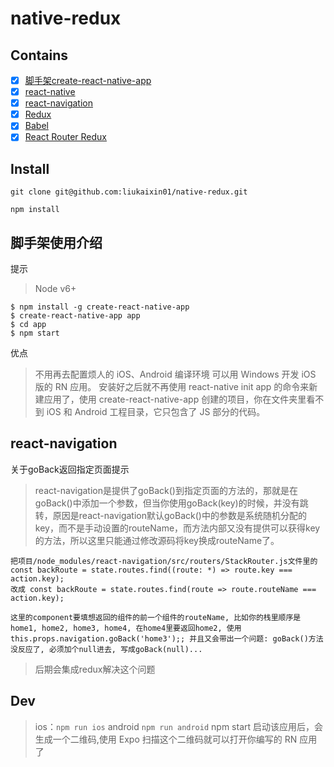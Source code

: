 # native-redux

## Contains

- [x] [脚手架create-react-native-app](https://www.npmjs.com/package/create-react-native-app)
- [x] [react-native](http://reactnative.cn/)
- [x] [react-navigation](https://reactnavigation.org/)
- [x] [Redux](https://github.com/reactjs/redux)
- [x] [Babel](https://babeljs.io/)
- [x] [React Router Redux](https://github.com/reactjs/react-router-redux)

## Install

`git clone git@github.com:liukaixin01/native-redux.git`

`npm install`
## 脚手架使用介绍
提示
> Node v6+

    $ npm install -g create-react-native-app
    $ create-react-native-app app
    $ cd app
    $ npm start
优点
> 不用再去配置烦人的 iOS、Android 编译环境
> 可以用 Windows 开发 iOS 版的 RN 应用。
安装好之后就不再使用 react-native init app 的命令来新建应用了，使用 create-react-native-app 创建的项目，你在文件夹里看不到 iOS 和 Android 工程目录，它只包含了 JS 部分的代码。

## react-navigation
关于goBack返回指定页面提示
> react-navigation是提供了goBack()到指定页面的方法的，那就是在goBack()中添加一个参数，但当你使用goBack(key)的时候，并没有跳转，原因是react-navigation默认goBack()中的参数是系统随机分配的key，而不是手动设置的routeName，而方法内部又没有提供可以获得key的方法，所以这里只能通过修改源码将key换成routeName了。

    把项目/node_modules/react-navigation/src/routers/StackRouter.js文件里的
    const backRoute = state.routes.find((route: *) => route.key === action.key);
    改成 const backRoute = state.routes.find(route => route.routeName === action.key);

    这里的component要填想返回的组件的前一个组件的routeName, 比如你的栈里顺序是home1, home2, home3, home4, 在home4里要返回home2, 使用this.props.navigation.goBack('home3');; 并且又会带出一个问题: goBack()方法没反应了, 必须加个null进去, 写成goBack(null)...
> 后期会集成redux解决这个问题
## Dev

> ios：`npm run ios`
> android `npm run android`
> npm start 启动该应用后，会生成一个二维码,使用 Expo 扫描这个二维码就可以打开你编写的 RN 应用了

